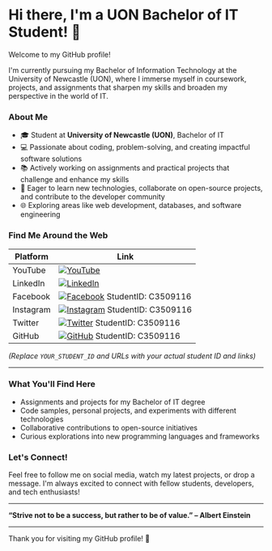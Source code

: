 # Hi there, I'm a UON Bachelor of IT Student! 👋

Welcome to my GitHub profile!

I'm currently pursuing my Bachelor of Information Technology at the University of Newcastle (UON), where I immerse myself in coursework, projects, and assignments that sharpen my skills and broaden my perspective in the world of IT.

### About Me
- 🎓 Student at **University of Newcastle (UON)**, Bachelor of IT  
- 💻 Passionate about coding, problem-solving, and creating impactful software solutions  
- 📚 Actively working on assignments and practical projects that challenge and enhance my skills  
- 🚀 Eager to learn new technologies, collaborate on open-source projects, and contribute to the developer community  
- 🌐 Exploring areas like web development, databases, and software engineering

### Find Me Around the Web

| Platform   | Link                                               |
|------------|----------------------------------------------------|
| YouTube    | [![YouTube](https://img.shields.io/badge/YouTube-red?style=for-the-badge&logo=youtube&logoColor=white)](https://www.youtube.com/@Zeesmasher)|
| LinkedIn   | [![LinkedIn](https://img.shields.io/badge/LinkedIn-blue?style=for-the-badge&logo=linkedin&logoColor=white)](https://www.linkedin.com/in/taru-nigam-225943296)|
| Facebook   | [![Facebook](https://img.shields.io/badge/Facebook-1877F2?style=for-the-badge&logo=facebook&logoColor=white)](https://www.facebook.com/yourprofile) StudentID: C3509116 |
| Instagram  | [![Instagram](https://img.shields.io/badge/Instagram-E4405F?style=for-the-badge&logo=instagram&logoColor=white)](https://www.instagram.com/yourprofile) StudentID: C3509116 |
| Twitter    | [![Twitter](https://img.shields.io/badge/Twitter-1DA1F2?style=for-the-badge&logo=twitter&logoColor=white)](https://twitter.com/yourprofile) StudentID: C3509116 |
| GitHub     | [![GitHub](https://img.shields.io/badge/GitHub-181717?style=for-the-badge&logo=github&logoColor=white)](https://github.com/yourprofile) StudentID: C3509116 |

*(Replace `YOUR_STUDENT_ID` and URLs with your actual student ID and links)*

---

### What You'll Find Here
- Assignments and projects for my Bachelor of IT degree  
- Code samples, personal projects, and experiments with different technologies  
- Collaborative contributions to open-source initiatives  
- Curious explorations into new programming languages and frameworks

### Let's Connect!
Feel free to follow me on social media, watch my latest projects, or drop a message. I'm always excited to connect with fellow students, developers, and tech enthusiasts!

---

**“Strive not to be a success, but rather to be of value.” – Albert Einstein**

---

Thank you for visiting my GitHub profile! 🚀

```
